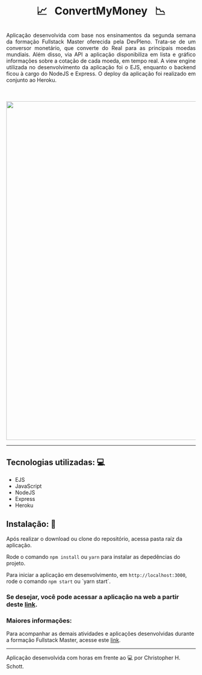 # <p align="center"> :chart_with_upwards_trend: &nbsp; ConvertMyMoney &nbsp; :chart_with_downwards_trend: </p>

<p align="justify">
Aplicação desenvolvida com base nos ensinamentos da segunda semana da formação Fullstack Master oferecida pela DevPleno. Trata-se de um conversor monetário, que converte do Real para as principais moedas mundiais. Além disso, via API a aplicação disponibiliza em lista e gráfico informações sobre a cotação de cada moeda, em tempo real.
A view engine utilizada no desenvolvimento da aplicação foi o EJS, enquanto o backend ficou à cargo do NodeJS e Express. O deploy da aplicação foi realizado em conjunto ao Heroku.
</p> <br /><br />

<div align="center">
  <img src="" width="900px" />
</div>

<hr>

## Tecnologias utilizadas: :computer:

<ul>
  <li>EJS</li>
  <li>JavaScript</li>
  <li>NodeJS</li>
  <li>Express</li>
  <li>Heroku</li>
</ul>

## Instalação: :rocket:

Após realizar o download ou clone do repositório, acessa pasta raíz da aplicação.

Rode o comando `npm install` ou `yarn` para instalar as depedências do projeto.

Para iniciar a aplicação em desenvolvimento, em `http://localhost:3000`, rode o comando `npm start` ou ´yarn start´.

### Se desejar, você pode acessar a aplicação na web a partir deste <a href='https://arcane-shore-40771.herokuapp.com/'>link</a>.

### Maiores informações:

Para acompanhar as demais atividades e aplicações desenvolvidas durante a formação Fullstack Master, acesse este <a href='https://github.com/ChristopherHauschild/fullstack-master'>link</a>.

<hr>

Aplicação desenvolvida com horas em frente ao :computer: por Christopher H. Schott.
